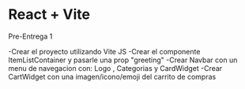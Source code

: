 # React + Vite  
Pre-Entrega 1

-Crear el proyecto utilizando Vite JS
-Crear el componente ItemListContainer y pasarle una prop "greeting"
-Crear Navbar con un menu de navegacion con: Logo , Categorias y CardWidget
-Crear CartWidget con una imagen/icono/emoji del carrito de compras